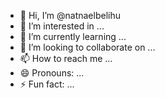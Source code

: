 - 👋 Hi, I’m @natnaelbelihu
- 👀 I’m interested in ...
- 🌱 I’m currently learning ...
- 💞️ I’m looking to collaborate on ...
- 📫 How to reach me ...
- 😄 Pronouns: ...
- ⚡ Fun fact: ...

<!---
natnaelbelihu/natnaelbelihu is a ✨ special ✨ repository because its `README.md` (this file) appears on your GitHub profile.
You can click the Preview link to take a look at your changes.
--->
